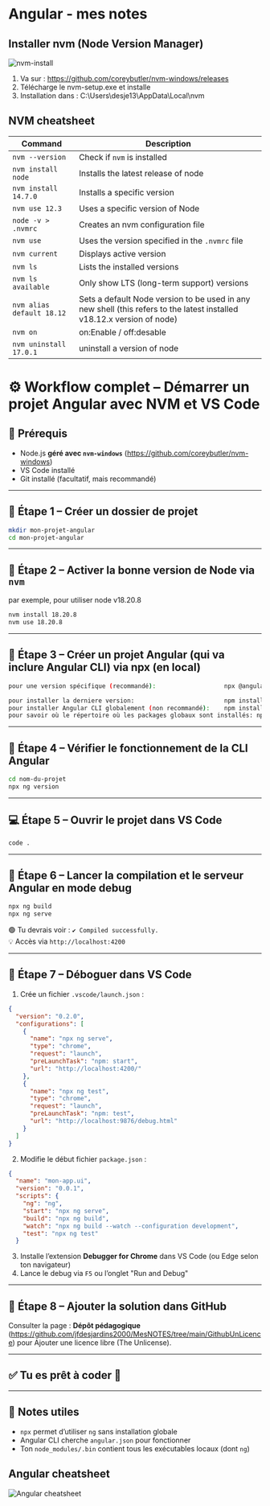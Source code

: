 # Angular - mes notes



## Installer nvm (Node Version Manager)

![nvm-install](images/nvm-install.png)

1.	Va sur : https://github.com/coreybutler/nvm-windows/releases
2.	Télécharge le nvm-setup.exe et installe 
3.	Installation dans : C:\Users\desje13\AppData\Local\nvm

## NVM cheatsheet

Command | Description
---|---
`nvm --version` | Check if `nvm` is installed
`nvm install node` | Installs the latest release of node
`nvm install 14.7.0` | Installs a specific version
`nvm use 12.3` | Uses a specific version of Node
`node -v > .nvmrc` | Creates an nvm configuration file
`nvm use` | Uses the version specified in the `.nvmrc` file
`nvm current` | Displays active version
`nvm ls` | Lists the installed versions
`nvm ls available` | Only show LTS (long-term support) versions
`nvm alias default 18.12` | Sets a default Node version to be used in any new shell (this refers to the latest installed v18.12.x version of node)
`nvm on` | on:Enable / off:desable
`nvm uninstall 17.0.1`| uninstall a version of node

#

# ⚙️ Workflow complet – Démarrer un projet Angular avec NVM et VS Code

## 🧰 Prérequis

- Node.js **géré avec `nvm-windows`** (https://github.com/coreybutler/nvm-windows)
- VS Code installé
- Git installé (facultatif, mais recommandé)

---

## 🧩 Étape 1 – Créer un dossier de projet

```bash
mkdir mon-projet-angular
cd mon-projet-angular
```

---

## 🔄 Étape 2 – Activer la bonne version de Node via `nvm`

par exemple, pour utiliser node v18.20.8
```bash
nvm install 18.20.8
nvm use 18.20.8
```
---

## 🧱 Étape 3 – Créer un projet Angular (qui va inclure Angular CLI) via npx  **(en local)**

```bash
pour une version spécifique (recommandé):                   npx @angular/cli@18 new nom-du-projet

pour installer la derniere version:                         npm install --save-dev @angular/cli
pour installer Angular CLI globalement (non recommandé):    npm install -g @angular/cli
pour savoir où le répertoire où les packages globaux sont installés: npm root -g
```
---

## 🧪 Étape 4 – Vérifier le fonctionnement de la CLI Angular

```bash
cd nom-du-projet
npx ng version
```

---

## 💻 Étape 5 – Ouvrir le projet dans VS Code

```bash
code .
```

---

## 🐞 Étape 6 – Lancer la compilation et le serveur Angular en mode debug

```bash
npx ng build
npx ng serve
```

🟢 Tu devrais voir : `✔ Compiled successfully.`  
💡 Accès via `http://localhost:4200`

---

## 🐛 Étape 7 – Déboguer dans VS Code

1. Crée un fichier `.vscode/launch.json` :

```json
{
  "version": "0.2.0",
  "configurations": [
    {
      "name": "npx ng serve",
      "type": "chrome",
      "request": "launch",
      "preLaunchTask": "npm: start",
      "url": "http://localhost:4200/"
    },
    {
      "name": "npx ng test",
      "type": "chrome",
      "request": "launch",
      "preLaunchTask": "npm: test",
      "url": "http://localhost:9876/debug.html"
    }
  ]
}
```
2. Modifie le début fichier `package.json` :
```json
{
  "name": "mon-app.ui",
  "version": "0.0.1",
  "scripts": {
    "ng": "ng",
    "start": "npx ng serve",
    "build": "npx ng build",
    "watch": "npx ng build --watch --configuration development",
    "test": "npx ng test"    
  }
```

3. Installe l’extension **Debugger for Chrome** dans VS Code (ou Edge selon ton navigateur)
4. Lance le debug via `F5` ou l’onglet "Run and Debug"


---

## 🔄 Étape 8 – Ajouter la solution dans GitHub
Consulter la page : **Dépôt pédagogique** (https://github.com/jfdesjardins2000/MesNOTES/tree/main/GithubUnLicence) pour Ajouter une licence libre (The Unlicense).

---

## ✅ Tu es prêt à coder 🚀

---

## 📌 Notes utiles

- `npx` permet d’utiliser `ng` sans installation globale
- Angular CLI cherche `angular.json` pour fonctionner
- Ton `node_modules/.bin` contient tous les exécutables locaux (dont `ng`)

## Angular cheatsheet
![Angular cheatsheet](images/angular-cli-cheat-sheet.9X-IsgXf_yph9l.webp)
